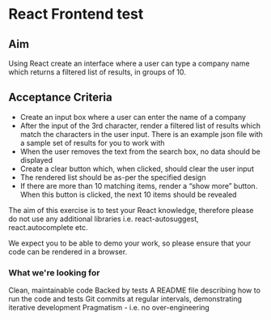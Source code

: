 # React Frontend test

## Aim

Using React create an interface where a user can type a company name which returns a filtered list of results, in groups of 10.

## Acceptance Criteria

- Create an input box where a user can enter the name of a company
- After the input of the 3rd character, render a filtered list of results which match the characters in the user input. There is an example json file with a sample set of results for you to work with
- When the user removes the text from the search box, no data should be displayed
- Create a clear button which, when clicked, should clear the user input
- The rendered list should be as-per the specified design
- If there are more than 10 matching items, render a “show more” button. When this button is clicked, the next 10 items should be revealed

The aim of this exercise is to test your React knowledge, therefore please do not use any additional libraries i.e. react-autosuggest, react.autocomplete etc.

We expect you to be able to demo your work, so please ensure that your code can be rendered in a browser.

### What we're looking for

Clean, maintainable code
Backed by tests
A README file describing how to run the code and tests
Git commits at regular intervals, demonstrating iterative development
Pragmatism - i.e. no over-engineering
